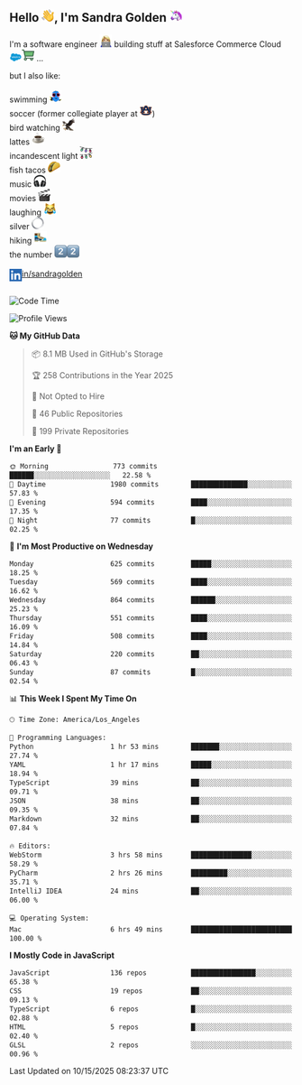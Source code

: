 ## Hello <img src="./static/emoji/wave.png" width="22" />, I'm Sandra Golden <img src="./static/emoji/unicorn-face.png" width="22" />

I'm a software engineer <img src="./static/emoji/female-technologist.png" width="22" /> building stuff at Salesforce Commerce Cloud <img src="./static/emoji/salesforce.png" width="22" /><img src="./static/emoji/commerce-cloud.png" width="22" />&nbsp;...

but I also like:<br/><br/>
swimming <img alt="swimming" src="./static/emoji/keep-swimming.png" width="22" /><br/>
soccer  (former collegiate player at <img src="./static/emoji/auburn.png" width="22" />)<br/>
bird watching <img src="./static/emoji/eagle.png" width="22" /><br/>
lattes <img src="./static/emoji/coffee.png" width="22" /><br/>
incandescent light <img src="./static/emoji/lights.png" width="22" /><br/>
fish tacos <img src="./static/emoji/taco.png" width="22" /><br/>
music <img src="./static/emoji/headphones.png" width="22" /><br/>
movies <img src="./static/emoji/movie-clapper.png" width="22" /><br/>
laughing <img src="./static/emoji/joy-cat.png" width="22" /><br/>
silver <img src="./static/emoji/silver-hoop.png" width="22" /><br/>
hiking <img src="./static/emoji/hiker.png" width="22" /><br/>
the number <img src="./static/emoji/two.png" width="22" /><img src="./static/emoji/two.png" width="22" />
<br/><br/>
<img align="left" alt="Sandra Golden | LinkedIn" width="22px" src="./static/emoji/linkedin.png" /> <a href="https://www.linkedin.com/in/sandragolden/">in/sandragolden</a>
<br/><br/>
<!--START_SECTION:waka-->
![Code Time](http://img.shields.io/badge/Code%20Time-1%2C418%20hrs%2016%20mins-blue)

![Profile Views](http://img.shields.io/badge/Profile%20Views-2-blue)

**🐱 My GitHub Data** 

> 📦 8.1 MB Used in GitHub's Storage 
 > 
> 🏆 258 Contributions in the Year 2025
 > 
> 🚫 Not Opted to Hire
 > 
> 📜 46 Public Repositories 
 > 
> 🔑 199 Private Repositories 
 > 
**I'm an Early 🐤** 

```text
🌞 Morning                773 commits         ██████░░░░░░░░░░░░░░░░░░░   22.58 % 
🌆 Daytime                1980 commits        ██████████████░░░░░░░░░░░   57.83 % 
🌃 Evening                594 commits         ████░░░░░░░░░░░░░░░░░░░░░   17.35 % 
🌙 Night                  77 commits          █░░░░░░░░░░░░░░░░░░░░░░░░   02.25 % 
```
📅 **I'm Most Productive on Wednesday** 

```text
Monday                   625 commits         █████░░░░░░░░░░░░░░░░░░░░   18.25 % 
Tuesday                  569 commits         ████░░░░░░░░░░░░░░░░░░░░░   16.62 % 
Wednesday                864 commits         ██████░░░░░░░░░░░░░░░░░░░   25.23 % 
Thursday                 551 commits         ████░░░░░░░░░░░░░░░░░░░░░   16.09 % 
Friday                   508 commits         ████░░░░░░░░░░░░░░░░░░░░░   14.84 % 
Saturday                 220 commits         ██░░░░░░░░░░░░░░░░░░░░░░░   06.43 % 
Sunday                   87 commits          █░░░░░░░░░░░░░░░░░░░░░░░░   02.54 % 
```


📊 **This Week I Spent My Time On** 

```text
🕑︎ Time Zone: America/Los_Angeles

💬 Programming Languages: 
Python                   1 hr 53 mins        ███████░░░░░░░░░░░░░░░░░░   27.74 % 
YAML                     1 hr 17 mins        █████░░░░░░░░░░░░░░░░░░░░   18.94 % 
TypeScript               39 mins             ██░░░░░░░░░░░░░░░░░░░░░░░   09.71 % 
JSON                     38 mins             ██░░░░░░░░░░░░░░░░░░░░░░░   09.35 % 
Markdown                 32 mins             ██░░░░░░░░░░░░░░░░░░░░░░░   07.84 % 

🔥 Editors: 
WebStorm                 3 hrs 58 mins       ███████████████░░░░░░░░░░   58.29 % 
PyCharm                  2 hrs 26 mins       █████████░░░░░░░░░░░░░░░░   35.71 % 
IntelliJ IDEA            24 mins             ██░░░░░░░░░░░░░░░░░░░░░░░   06.00 % 

💻 Operating System: 
Mac                      6 hrs 49 mins       █████████████████████████   100.00 % 
```

**I Mostly Code in JavaScript** 

```text
JavaScript               136 repos           ████████████████░░░░░░░░░   65.38 % 
CSS                      19 repos            ██░░░░░░░░░░░░░░░░░░░░░░░   09.13 % 
TypeScript               6 repos             █░░░░░░░░░░░░░░░░░░░░░░░░   02.88 % 
HTML                     5 repos             █░░░░░░░░░░░░░░░░░░░░░░░░   02.40 % 
GLSL                     2 repos             ░░░░░░░░░░░░░░░░░░░░░░░░░   00.96 % 
```




 Last Updated on 10/15/2025 08:23:37 UTC
<!--END_SECTION:waka-->
